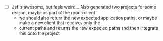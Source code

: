 ﻿- [ ] Jsf is awesome, but feels weird... Also generated two projects for some reason, maybe as part of the group client 
  - we should also return the new expected application paths, or maybe make a new client that receives only the 
  - current paths and returns the new expected paths and then integrate this onto the project